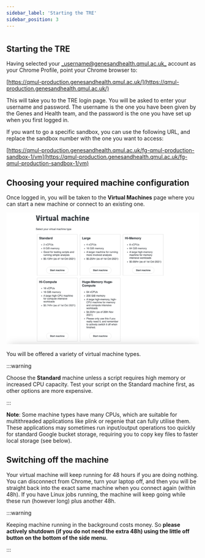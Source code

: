 ```yaml
---
sidebar_label: 'Starting the TRE'
sidebar_position: 3
---
```


# 

## **Starting the TRE**

Having selected your [_username@genesandhealth.qmul.ac.uk_](mailto:username@genesandhealth.qmul.ac.uk) account as your Chrome Profile, point your Chrome browser to:

[https://qmul-production.genesandhealth.qmul.ac.uk/](https://qmul-production.genesandhealth.qmul.ac.uk/)

This will take you to the TRE login page. You will be asked to enter your username and password. The username is the one you have been given by the Genes and Health team, and the password is the one you have set up when you first logged in.

If you want to go a specific sandbox, you can use the following URL, and replace the sandbox number with the one you want to access:

[https://qmul-production.genesandhealth.qmul.ac.uk/fg-qmul-production-sandbox-1/vm](https://qmul-production.genesandhealth.qmul.ac.uk/fg-qmul-production-sandbox-1/vm)

## Choosing your required machine configuration

Once logged in, you will be taken to the **Virtual Machines** page where you can start a new machine or connect to an existing one.

![IVM](images/config.png)

You will be offered a variety of virtual machine types.

:::warning

Choose the **Standard** machine unless a script requires high memory or increased CPU capacity. Test your script on the Standard machine first, as other options are more expensive.

:::

**Note**: Some machine types have many CPUs, which are suitable for multithreaded applications like plink or regenie that can fully utilise them. These applications may sometimes run input/output operations too quickly for standard Google bucket storage, requiring you to copy key files to faster local storage (see below).

## Switching off the machine

Your virtual machine will keep running for 48 hours if you are doing nothing. You can disconnect from Chrome, turn your laptop off, and then you will be straight back into the exact same machine when you connect again (within 48h). If you have Linux jobs running, the machine will keep going while these run (however long) plus another 48h.

:::warning

Keeping machine running in the background costs money. So **please actively shutdown (if you do not need the extra 48h) using the little off button on the bottom of the side menu.**

:::


